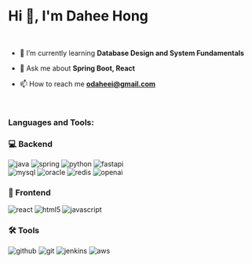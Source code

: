 <p>
<h1 align="left">Hi 👋, I'm Dahee Hong</h1>
<br>

- 🌱 I’m currently learning **Database Design and System Fundamentals**

- 💬 Ask me about **Spring Boot, React**

- 📫 How to reach me **odaheei@gmail.com**

<br>
</p>

<h3 align="left">Languages and Tools:</h3>

<h3 align="left">💻 Backend</h3>
<p align="left">
  <img src="https://img.shields.io/badge/Java-ED8B00?style=for-the-badge&logo=java&logoColor=white" alt="java" />
  <img src="https://img.shields.io/badge/Spring-6DB33F?style=for-the-badge&logo=spring&logoColor=white" alt="spring" />
  <img src="https://img.shields.io/badge/Python-3776AB?style=for-the-badge&logo=python&logoColor=white" alt="python" />
  <img src="https://img.shields.io/badge/FastAPI-009688?style=for-the-badge&logo=fastapi&logoColor=white" alt="fastapi" />
  <br>
  <img src="https://img.shields.io/badge/MySQL-4479A1?style=for-the-badge&logo=mysql&logoColor=white" alt="mysql" />
  <img src="https://img.shields.io/badge/Oracle-F80000?style=for-the-badge&logo=oracle&logoColor=white" alt="oracle" />
  <img src="https://img.shields.io/badge/Redis-D93B3B?style=for-the-badge&logo=redis&logoColor=white" alt="redis" />
  <img src="https://img.shields.io/badge/OpenAI-212121?style=for-the-badge&logo=openai&logoColor=white" alt="openai" />


</p>

<h3 align="left">🎨 Frontend</h3>
<p align="left">
  <img src="https://img.shields.io/badge/React-61DAFB?style=for-the-badge&logo=react&logoColor=black" alt="react" />
  <img src="https://img.shields.io/badge/HTML5-E34F26?style=for-the-badge&logo=html5&logoColor=white" alt="html5" />
  <img src="https://img.shields.io/badge/JavaScript-F7DF1E?style=for-the-badge&logo=javascript&logoColor=black" alt="javascript" />
</p>

<h3 align="left">🛠 Tools</h3>
<p align="left">
  <img src="https://img.shields.io/badge/GitHub-181717?style=for-the-badge&logo=github&logoColor=white" alt="github" />
  <img src="https://img.shields.io/badge/Git-F05032?style=for-the-badge&logo=git&logoColor=white" alt="git" />
  <img src="https://img.shields.io/badge/Jenkins-D24939?style=for-the-badge&logo=jenkins&logoColor=white" alt="jenkins" />
  <img src="https://img.shields.io/badge/AWS-232F3E?style=for-the-badge&logo=amazonaws&logoColor=white" alt="aws" />
</p>

<br>
<br>

